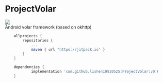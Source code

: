 # ProjectVolar

[![](https://jitpack.io/v/lishen19920525/ProjectVolar.svg)](https://jitpack.io/#lishen19920525/ProjectVolar)
</br>
Android volar framework (based on okhttp)
```Groovy
	allprojects {
		repositories {
			...
			maven { url 'https://jitpack.io' }
		}
	}
```
```Groovy
	dependencies {
	        implementation 'com.github.lishen19920525:ProjectVolar:v0.0.5'
	}
```
